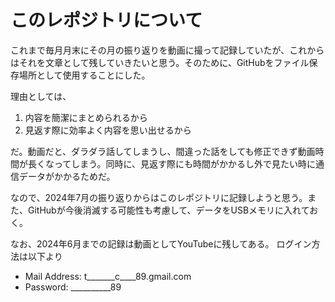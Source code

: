 # このレポジトリについて
これまで毎月月末にその月の振り返りを動画に撮って記録していたが、これからはそれを文章として残していきたいと思う。そのために、GitHubをファイル保存場所として使用することにした。

理由としては、
1. 内容を簡潔にまとめられるから
2. 見返す際に効率よく内容を思い出せるから

だ。動画だと、ダラダラ話してしまうし、間違った話をしても修正できず動画時間が長くなってしまう。同時に、見返す際にも時間がかかるし外で見たい時に通信データがかかるためだ。

なので、2024年7月の振り返りからはこのレポジトリに記録しようと思う。また、GitHubが今後消滅する可能性も考慮して、データをUSBメモリに入れておく。

なお、2024年6月までの記録は動画としてYouTubeに残してある。
ログイン方法は以下より
- Mail Address: t_______c____89.gmail.com
- Password: __________89
